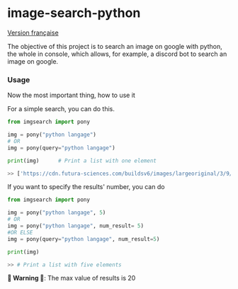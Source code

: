 # image-search-python
 
[Version française](https://github.com/gamingdy/image-search-python/tree/main/docs)


The objective of this project is to search an image on google with python, the whole in console, which allows, for example, a discord bot to search an image on google.


### Usage

Now the most important thing, how to use it

For a simple search, you can do this.

```py
from imgsearch import pony

img = pony("python langage")
# OR
img = pony(query="python langage")

print(img)      # Print a list with one element

>> ['https://cdn.futura-sciences.com/buildsv6/images/largeoriginal/3/9/a/39a7d35bbd_50163520_formation-python.jpg']
```

If you want to specify the results' number, you can do

```py
from imgsearch import pony

img = pony("python langage", 5)
# OR
img = pony("python langage", num_result= 5)
#OR ELSE
img = pony(query="python langage", num_result=5)

print(img)

>> # Print a list with five elements
```

**🚨 Warning 🚨**: The max value of results is 20 

